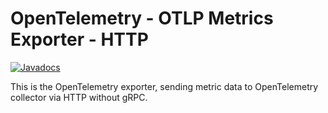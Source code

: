 # OpenTelemetry - OTLP Metrics Exporter - HTTP

[![Javadocs][javadoc-image]][javadoc-url]

This is the OpenTelemetry exporter, sending metric data to OpenTelemetry collector via HTTP without gRPC.

[javadoc-image]: https://www.javadoc.io/badge/io.opentelemetry/opentelemetry-exporter-otlp-http-metrics.svg
[javadoc-url]: https://www.javadoc.io/doc/io.opentelemetry/opentelemetry-exporter-otlp-http-metrics